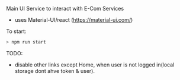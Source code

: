 Main UI Service to interact with E-Com Services

- uses Material-UI/react (https://material-ui.com/)


To start:
```sh
> npm run start
```

TODO:
- disable other links except Home, when user is not logged in(local storage dont ahve token & user).
